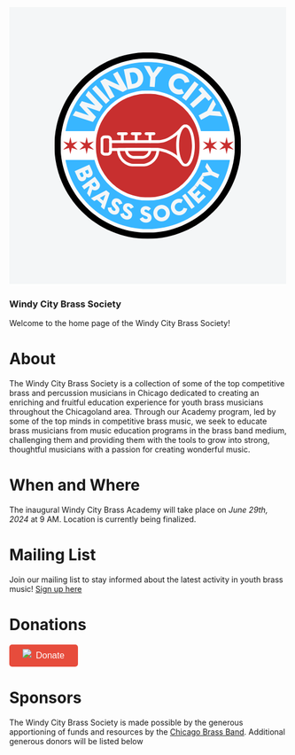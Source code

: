 ![Windy City Brass Society Logo.](assets/images/WCBS%20Logo%20Ideas.png)
### Windy City Brass Society

Welcome to the home page of the Windy City Brass Society!

# About

The Windy City Brass Society is a collection of some of the top competitive brass and percussion musicians in Chicago dedicated to creating an enriching and fruitful education experience for youth brass musicians throughout the Chicagoland area. Through our Academy program, led by some of the top minds in competitive brass music, we seek to educate brass musicians from music education programs in the brass band medium, challenging them and providing them with the tools to grow into strong, thoughtful musicians with a passion for creating wonderful music.

# When and Where

The inaugural Windy City Brass Academy will take place on *June 29th, 2024* at 9 AM. Location is currently being finalized.

# Mailing List

Join our mailing list to stay informed about the latest activity in youth brass music! [Sign up here](https://mailchi.mp/c2f8d0ceabab/windy-city-brass-society)

# Donations

<a class="dbox-donation-page-button" href="https://donorbox.org/windy-city-brass-society?default_interval=o" style="background: rgb(231, 76, 60); color: rgb(255, 255, 255); text-decoration: none; font-family: Verdana, sans-serif; display: flex; font-size: 16px; padding: 8px 24px; border-radius: 5px; gap: 8px; width: fit-content; line-height: 24px;"><img src="https://donorbox.org/images/white_logo.svg" style="">Donate</a>

# Sponsors

The Windy City Brass Society is made possible by the generous apportioning of funds and resources by the [Chicago Brass Band](https://chicagobrassband.org). Additional generous donors will be listed below

<!--
**MattBillock/mattbillock** is a ✨ _special_ ✨ repository because its `README.md` (this file) appears on your GitHub profile.

Here are some ideas to get you started:

- 🔭 I’m currently working on ...
- 🌱 I’m currently learning ...
- 👯 I’m looking to collaborate on ...
- 🤔 I’m looking for help with ...
- 💬 Ask me about ...
- 📫 How to reach me: ...
- 😄 Pronouns: ...
- ⚡ Fun fact: ...
-->

